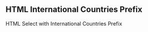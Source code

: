 HTML International Countries Prefix
------------------------------------

HTML Select with International Countries Prefix

